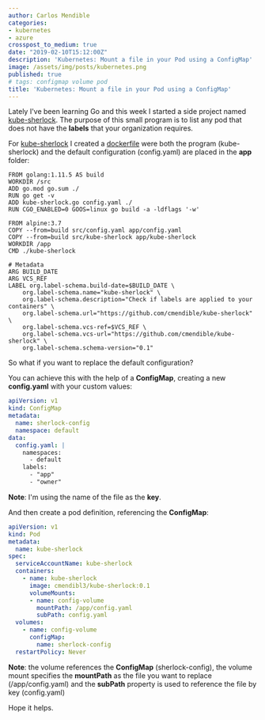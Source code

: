 ```yaml
---
author: Carlos Mendible
categories:
- kubernetes
- azure
crosspost_to_medium: true
date: "2019-02-10T15:12:00Z"
description: 'Kubernetes: Mount a file in your Pod using a ConfigMap'
image: /assets/img/posts/kubernetes.png
published: true
# tags: configmap volume pod
title: 'Kubernetes: Mount a file in your Pod using a ConfigMap'
---
```


Lately I've been learning Go and this week I started a side project named [kube-sherlock](https://github.com/cmendible/kube-sherlock). The purpose of this small program is to list any pod that does not have the **labels** that your organization requires.

For [kube-sherlock](https://github.com/cmendible/kube-sherlock) I created a [dockerfile](https://github.com/cmendible/kube-sherlock/blob/master/dockerfile) were both the program (kube-sherlock) and the default configuration (config.yaml) are placed in the **app** folder:

``` docker
FROM golang:1.11.5 AS build
WORKDIR /src
ADD go.mod go.sum ./
RUN go get -v
ADD kube-sherlock.go config.yaml ./
RUN CGO_ENABLED=0 GOOS=linux go build -a -ldflags '-w'

FROM alpine:3.7
COPY --from=build src/config.yaml app/config.yaml
COPY --from=build src/kube-sherlock app/kube-sherlock
WORKDIR /app
CMD ./kube-sherlock

# Metadata
ARG BUILD_DATE
ARG VCS_REF
LABEL org.label-schema.build-date=$BUILD_DATE \
    org.label-schema.name="kube-sherlock" \
    org.label-schema.description="Check if labels are applied to your containers" \
    org.label-schema.url="https://github.com/cmendible/kube-sherlock" \
    org.label-schema.vcs-ref=$VCS_REF \
    org.label-schema.vcs-url="https://github.com/cmendible/kube-sherlock" \
    org.label-schema.schema-version="0.1"
```

So what if you want to replace the default configuration?

You can achieve this with the help of a **ConfigMap**, creating a new **config.yaml** with your custom values:

``` yaml
apiVersion: v1
kind: ConfigMap
metadata:
  name: sherlock-config
  namespace: default
data:
  config.yaml: |
    namespaces:
      - default
    labels:
      - "app"
      - "owner"
```

**Note**: I'm using the name of the file as the **key**.

And then create a pod definition, referencing the **ConfigMap**:

``` yaml
apiVersion: v1
kind: Pod
metadata:
  name: kube-sherlock
spec:
  serviceAccountName: kube-sherlock
  containers:
    - name: kube-sherlock
      image: cmendibl3/kube-sherlock:0.1
      volumeMounts:
      - name: config-volume
        mountPath: /app/config.yaml
        subPath: config.yaml
  volumes:
    - name: config-volume
      configMap:
        name: sherlock-config
  restartPolicy: Never
```

**Note**: the volume references the **ConfigMap** (sherlock-config), the volume mount specifies the **mountPath** as the file you want to replace (/app/config.yaml) and the **subPath** property is used to reference the file by key (config.yaml)

Hope it helps.